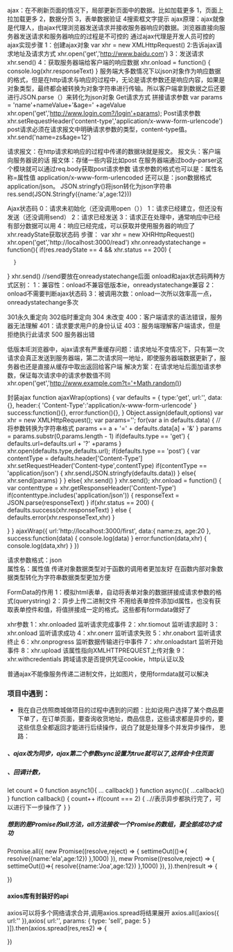 ajax：在不刷新页面的情况下，局部更新页面中的数据。比如加载更多
      1，页面上拉加载更多
      2，数据分页
      3，表单数据验证
      4搜索框文字提示
ajax原理：ajax就像是代理人，由ajax代理浏览器发送请求并接收服务器响应的数据。浏览器直接向服务器发送请求和服务器响应的过程是不可控的
         通过ajax代理是开发人员可控的
ajax实现步骤
   1：创建ajax对象
     var xhr = new XMLHttpRequest()
   2:告诉ajax请求地址及请求方式
      xhr.open('get','http://www.baidu.com')
   3：发送请求
      xhr.send()
   4：获取服务器端给客户端的响应数据
      xhr.onload = function() {
         console.log(xhr.responseText)
      }
服务端大多数情况下以json对象作为响应数据的格式，但是在http请求与响应的过程中，无论是请求参数还是响应内容，如果是对象类型，最终都会被转换为对象字符串进行传输。所以客户端拿到数据之后还要进行JSON.parse（）来转化为json对象
Get请求方式
   拼接请求参数
   var params = 'name'+nameValue+'&age=' +ageValue
   xhr.open('get','http://www.login.com?/login'+params);
Post请求参数
   xhr.setRequestHeader('content-type','application/x-www-form-urlencode')
   post请求必须在请求报文中明确请求参数的类型，content-type值。
   xhr.send('name=zs&age=12')

请求报文：在http请求和响应的过程中传递的数据块就是报文。
          报文头：客户端向服务器说的话
          报文体：存储一些内容比如post
在服务器端通过body-parser这个模块就可以通过req.body获取post请求参数
请求参数的格式也可以是：属性名称=属性值  application/x-www-form-urlencoded
还可以是：json数据格式 application/json。  JSON.stringfy()将json转化为json字符串
res.send(JSON.Stringfy({name:'a',age:12}))

Ajax状态码
0：请求未初始化（还没调用open（））
1：请求已经建立，但还没有发送（还没调用send）
2：请求已经发送
3：请求正在处理中，通常响应中已经有部分数据可以用
4：响应已经完成，可以获取并使用服务器的响应了
xhr.readyState获取状态码
步骤：
   var xhr = new XHRHttpRequest()
   xhr.open('get','http://localhost:3000/read')
   xhr.onreadystatechange = function(){
      if(res.readyState == 4 && xhr.status == 200) {

      }
   }
   xhr.send() //send要放在onreadystatechange后面
onload和ajax状态码两种方式区别：
1：兼容性：onload不兼容低版本ie，onreadystatechange兼容
2：onload不需要判断ajax状态码
3：被调用次数：onload一次所以效率高一点，onreadystatechange多次


301永久重定向
302临时重定向
304 未改变
400：客户端请求的语法错误，服务器无法理解
401：请求要求用户的身份认证
403：服务端理解客户端请求，但是拒绝执行此请求
500 服务器出错

低版本IE浏览器中，ajax请求有严重缓存问题：请求地址不变情况下，只有第一次请求会真正发送到服务器端，第二次请求同一地址，即使服务器端数据更新了，服务器也还是直接从缓存中取出返回给客户端
解决方案：在请求地址后面加请求参数，保证每次请求中的请求参数值不同
xhr.open('get','http://www.example.com?t='+Math.random())

封装ajax
function ajaxWrap(options) {
   var defaults = {
      type:'get',
      url:'',
      data:{},
      header:{
         'Content-Type':'application/x-www-form-urlencode'
      }
      success:function(){},
      error:function(){},
   }
   Object.assign(default,options)
   var xhr = new XMLHttpRequest();
   var params='';
   for(var a in defaults.data) {
      //将参数转换为字符串格式
      params += a + '=' + defaults.data[a] + '&'
   }
   params = params.substr(0,params.length - 1)
   if(defaults.type == 'get') {
      defaults.url=defaults.url + '?' +params
   }
   xhr.open(defaults.type,defaults.url);
   if(defaults.type == 'post') {
      var contentType = defaults.header['Content-Type']
      xhr.setRequestHeader('Content-type',contentType)
      if(contentType == 'application/json') {
         xhr.send(JSON.stringfy(defaults.data))
      } else{
          xhr.send(params)
      }
   } else{
      xhr.send()
   }
   xhr.send();
   xhr.onload = function() {
      var contenttype = xhr.getResponseHeader('Content-Type')
      if(contenttype.includes('application/json')) {
          responseText = JSON.parse(responseText)
      }
      if(xhr.status == 200) {
         defaults.success(xhr.responseText)
      } else {
         defaults.error(xhr.responseText,xhr)
      }
      
   }
}
ajaxWrap({
   url:'http://localhost:3000/first',
   data:{
      name:zs,
      age:20
   },
   success:function(data) {
      console.log(data)
   }
   error:function(data,xhr) {
      console.log(data,xhr)
   }
})

请求参数格式：json   
            属性名：属性值
传递对象数据类型对于函数的调用者更加友好
在函数内部对象数据类型转化为字符串数据类型更加方便


FormData的作用
    1：模拟html表单，自动将表单对象的数据拼接成请求参数的格式(querystring)
    2：异步上传二进制文件
不用给表单控件添加id属性，也没有获取表单控件和值，将值拼接成一定的格式。这些都有formdata做好了


xhr参数
   1：xhr.onloaded 监听请求完成事件
   2：xhr.tiomout 监听请求超时
   3：xhr.onload 监听请求成功
   4：xhr.onerr 监听请求失败
   5：xhr.onabort 监听请求终止
   6：xhr.onprogress 监听数据传输进行中事件
   7：xhr.onloadstart 监听开始事件
   8：xhr.upload 该属性指向XMLHTTPREQUEST上传对象
   9：xhr.withcredentials 跨域请求是否提供凭证cookie，http认证以及

   普通ajax不能像服务传递二进制文件，比如图片，使用formdata就可以解决


   ### 项目中遇到：
   - 我在自己仿照商城做项目的过程中遇到的问题：比如说用户选择了某个商品要下单了，在订单页面，要查询收货地址，商品信息，这些请求都是异步的，要这些信息全都返回才能进行后续操作，说白了就是处理多个并发异步操作，
   思路：
   ##### 、ajax改为同步，ajax第二个参数sync设置为true就可以了,这样会卡住页面
   
   ##### 、回调计数，
   let count = 0
   function async1(){
      ...
      callback()
   }
   function async(){
      ...callback()
   }
   function callback() {
      count++
      if(count === 2) {
         ..//表示异步都执行完了，可以进行下一步操作了
      }
   }
 ##### 想到的是Promise的all方法，all方法接收一个Promise的数组，要全部成功才成功
Promise.all({
   new Promise((resolve,reject) => {
      settimeOut(()=>{
         resolve({name:'ela',age:12})
      },1000)
   }),
   mew Promise((resolve,reject) => {
      settimeOut(()=>{
         resolve({name:'Joa',age:12})
      },1000)
   }),
}).then(result => {

})

#### axios库有封装好的api
axios可以将多个网络请求合并,调用axios.spread将结果展开
axios.all([axios({
   url:''
}),axios(
   url:'',
   params: {
      type: 'sell',
      page: 5
   }
)]).then(axios.spread(res,res2) => {

})